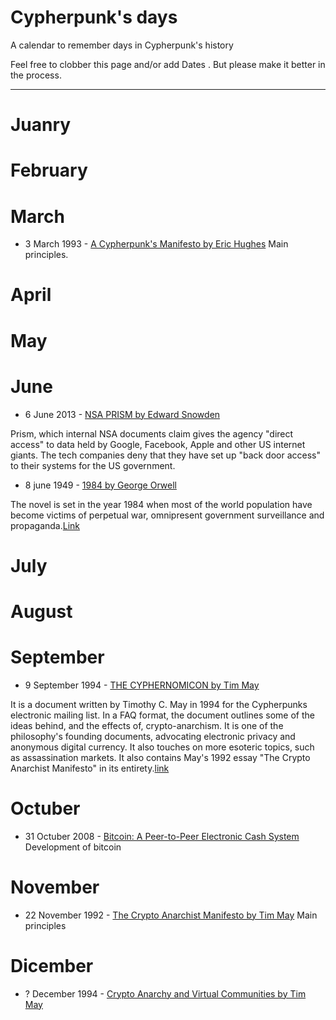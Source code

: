 # Cypherpunk's days
A calendar to remember days in Cypherpunk's  history

Feel free to clobber this page and/or add Dates . But please make it better in the process.

***

# Juanry

# February

# March
* 3 March 1993 - [A Cypherpunk's Manifesto by  Eric Hughes](https://www.activism.net/cypherpunk/manifesto.html) Main principles.

# April

# May

# June
* 6 June 2013 - [NSA PRISM by Edward Snowden](https://www.theguardian.com/world/2013/jun/23/edward-snowden-nsa-files-timeline)

Prism, which internal NSA documents claim gives the agency "direct access" to data held by Google, Facebook, Apple and other US 
internet giants. The tech companies deny that they have set up "back door access" to their systems for the US government.

* 8 june 1949 - [1984 by George Orwell](http://gutenberg.net.au/ebooks01/0100021.txt)

The novel is set in the year 1984 when most of the world population have become victims of perpetual war, omnipresent government 
surveillance and propaganda.[Link]((https://en.wikipedia.org/wiki/Nineteen_Eighty-Four))


# July

# August

# September
* 9 September 1994 - [THE CYPHERNOMICON by Tim May](https://nakamotoinstitute.org/static/docs/cyphernomicon.txt) 

It is a document written by Timothy  C. May in 1994 for the Cypherpunks electronic mailing list. In a FAQ format, the document 
outlines some of the ideas behind, and the  effects of, crypto-anarchism. It is one of the philosophy's founding documents, advocating 
electronic privacy and anonymous digital currency. It also touches on more esoteric topics, such as assassination markets. It also 
contains May's 1992 essay "The Crypto Anarchist Manifesto" in its entirety.[link](https://en.wikipedia.org/wiki/Cyphernomicon)

# Octuber
* 31 Octuber 2008 - [Bitcoin: A Peer-to-Peer Electronic Cash System](https://nakamotoinstitute.org/bitcoin/) Development of bitcoin


# November
* 22 November 1992 - [The Crypto Anarchist Manifesto by Tim May](https://www.activism.net/cypherpunk/crypto-anarchy.html) Main principles

# Dicember
* ? December 1994 - [Crypto Anarchy and Virtual Communities by Tim May](https://nakamotoinstitute.org/virtual-communities/)

